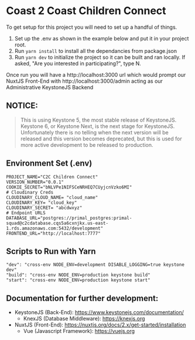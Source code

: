 # Coast 2 Coast Children Connect

To get setup for this project you will need to set up a handful of things.

1. Set up the .env as shown in the example below and put it in your project root.
2. Run `yarn install` to install all the dependancies from package.json
3. Run `yarn dev` to initialize the project so it can be built and ran locally. If asked, "Are you interested in participating?", type N.

Once run you will have a http://localhost:3000 url which would prompt our NuxtJS Front-End with http://localhost:3000/admin acting as our Administrative KeystoneJS Backend

## NOTICE:

> This is using Keystone 5, the most stable release of KeystoneJS. Keystone 6, or Keystone Next, is the next stage for KeystoneJS. Unfortunately there is no telling when the next version will be released and this version becomes deprecated, but this is used for more active development to be released to production.

## Environment Set (.env)

```
PROJECT_NAME="C2C Children Connect"
VERSION_NUMBER="0.0.1"
COOKIE_SECRET="bNLVPe1NIFSCeNRHEQ7CUyjcnVzko6MI"
# Cloudinary Creds
CLOUDINARY_CLOUD_NAME= "cloud_name"
CLOUDINARY_KEY= "cloud_key"
CLOUDINARY_SECRET= "abcdwxyz"
# Endpoint URLS
DATABASE_URL="postgres://primal_postgres:primal-squad@c2cdatabase.cqs5a6cxnjkx.us-east-1.rds.amazonaws.com:5432/development"
FRONTEND_URL="http://localhost:7777"
```

## Scripts to Run with Yarn

```
"dev": "cross-env NODE_ENV=development DISABLE_LOGGING=true keystone dev"
"build": "cross-env NODE_ENV=production keystone build"
"start": "cross-env NODE_ENV=production keystone start"
```

## Documentation for further development:

- KeystoneJS (Back-End): https://www.keystonejs.com/documentation/
  - KnexJS (Database Middleware): https://knexjs.org
- NuxtJS (Front-End): https://nuxtjs.org/docs/2.x/get-started/installation
  - Vue (Javascript Framework): https://vuejs.org
